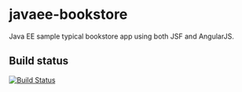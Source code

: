 # javaee-bookstore
Java EE sample typical bookstore app using both JSF and AngularJS.

## Build status
[![Build Status](https://api.travis-ci.org/oltruong/javaee-bookstore.png)](https://travis-ci.org/oltruong/javaee-bookstore)
